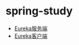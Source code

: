 # spring-study
- [Eureka服务端](spring-eureka-server/README.md)
- [Eureka客户端](spring-eureka-client/README.md)